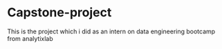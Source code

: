 # Capstone-project
This is the project which i did as an intern on data engineering bootcamp from analytixlab
